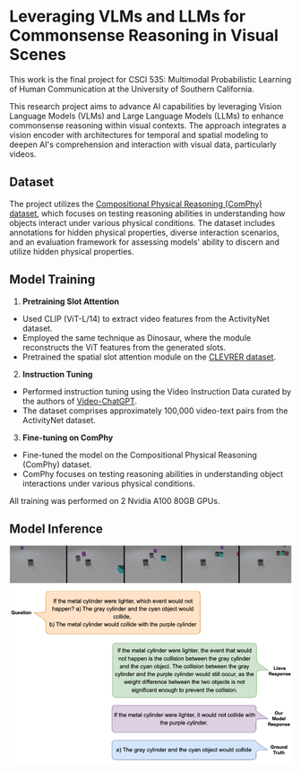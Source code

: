 # Leveraging VLMs and LLMs for Commonsense Reasoning in Visual Scenes

This work is the final project for CSCI 535: Multimodal Probabilistic Learning of Human Communication at the University of Southern California.


This research project aims to advance AI capabilities by leveraging Vision Language Models (VLMs) and Large Language Models (LLMs) to enhance commonsense reasoning within visual contexts. The approach integrates a vision encoder with architectures for temporal and spatial modeling to deepen AI's comprehension and interaction with visual data, particularly videos.

## Dataset

The project utilizes the [Compositional Physical Reasoning (ComPhy) dataset](https://comphyreasoning.github.io/), which focuses on testing reasoning abilities in understanding how objects interact under various physical conditions. The dataset includes annotations for hidden physical properties, diverse interaction scenarios, and an evaluation framework for assessing models' ability to discern and utilize hidden physical properties.

## Model Training

1. **Pretraining Slot Attention**
  - Used CLIP (ViT-L/14) to extract video features from the ActivityNet dataset.
  - Employed the same technique as Dinosaur, where the module reconstructs the ViT features from the generated slots.
  - Pretrained the spatial slot attention module on the [CLEVRER dataset](http://clevrer.csail.mit.edu/).

2. **Instruction Tuning**
  - Performed instruction tuning using the Video Instruction Data curated by the authors of [Video-ChatGPT](https://github.com/mbzuai-oryx/Video-ChatGPT/tree/main).
  - The dataset comprises approximately 100,000 video-text pairs from the ActivityNet dataset.

3. **Fine-tuning on ComPhy**
  - Fine-tuned the model on the Compositional Physical Reasoning (ComPhy) dataset.
  - ComPhy focuses on testing reasoning abilities in understanding object interactions under various physical conditions.

All training was performed on 2 Nvidia A100 80GB GPUs.
## Model Inference
![](vicuna/docs/images/example.png)